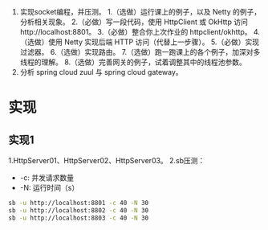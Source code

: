 1. 实现socket编程，并压测。
1.（选做）运行课上的例子，以及 Netty 的例子，分析相关现象。
2.（必做）写一段代码，使用 HttpClient 或 OkHttp 访问 http://localhost:8801。
3.（必做）整合你上次作业的 httpclient/okhttp。
4.（选做）使用 Netty 实现后端 HTTP 访问（代替上一步骤）。
5.（必做）实现过滤器。
6.（选做）实现路由。
7.（选做）跑一跑课上的各个例子，加深对多线程的理解。
8.（选做）完善网关的例子，试着调整其中的线程池参数。
9. 分析 spring cloud zuul 与 spring cloud gateway。


# 实现
## 实现1
1.HttpServer01、HttpServer02、HttpServer03。
2.sb压测：
- -c: 并发请求数量
- -N: 运行时间（s）
```bash
sb -u http://localhost:8801 -c 40 -N 30
sb -u http://localhost:8802 -c 40 -N 30
sb -u http://localhost:8803 -c 40 -N 30
```
